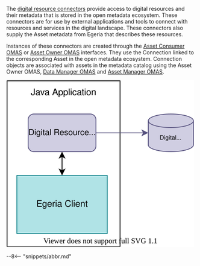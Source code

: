<!-- SPDX-License-Identifier: CC-BY-4.0 -->
<!-- Copyright Contributors to the Egeria project. -->

The [digital resource connectors](/concepts/digital-resource-connector) provide access to digital resources and their metadata that is stored in the open metadata ecosystem.  These connectors are for use by external applications and tools to connect with resources and services in the digital landscape.  These connectors also supply the Asset metadata from Egeria that describes these resources.

Instances of these connectors are created through the [Asset Consumer OMAS](/services/omas/asset-consumer/overview) or [Asset Owner OMAS](/services/omas/asset-owner/overview) interfaces. They use the Connection linked to the corresponding Asset in the open metadata ecosystem. Connection objects are associated with assets in the metadata catalog using the Asset Owner OMAS, [Data Manager OMAS](/services/omas/data-manager/overview) and [Asset Manager OMAS](/services/omas/asset-manager/overview).

![Digital Resource Connector](/connectors/resource/digital-resource-connector.svg)


--8<-- "snippets/abbr.md"
